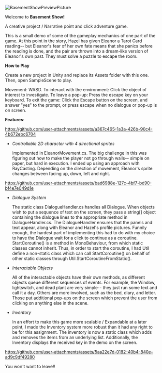 ![BasementShowPreviewPicture](https://github.com/user-attachments/assets/fcb358fc-0757-4378-94e9-c9cb92973096)

Welcome to **Basement Show!**

A creative project / Narrative point and click adventure game. 

This is a small demo of some of the gameplay mechanics of one part of the game. 
At this point in the story, Hazel has given Eleanor a Tarot Card reading-- but Eleanor's fear of her own fate means that she panics before the reading is done, 
and the pair are thrown into a dream-like version of Eleanor's own past. They must solve a puzzle to escape the room. 

**How to Play**

Create a new project in Unity and replace its Assets folder with this one. Then, open SampleScene to play. 

Movement: WASD. 
To interact with the environment: Click the object of interest to investigate. 
To leave a pop-up: Press the escape key on your keyboard. 
To exit the game: Click the Escape button on the screen, and answer "yes" to the prompt, or press escape when no dialogue or pop-up is on screen. 

**Features:**


https://github.com/user-attachments/assets/a367c465-1a3a-426b-90c4-4b672ebc6704

- _Controllable 2D character with 4 directional sprites_

  Implemented in EleanorMovement.cs. The big challenge in this was figuring out how to make the player not go through walls-- simple on paper, but hard in execution. I ended up using an approach with RayCasting. Depending on the direction of movement, Eleanor's sprite changes
between facing up, down, left and right. 


https://github.com/user-attachments/assets/bad6988e-127c-4bf7-bd90-bf4e7e049d1e


- _Dialogue System_

  The static class DialogueHandler.cs handles all Dialogue. When objects wish to put a sequence of text on the screen,
they pass a string[] object containing the dialogue lines to the appropriate method in DialogueHandler.cs. The DialogueHandler ensures that
the panels and text appear, along with Eleanor and Hazel's profile pictures.
Funnily enough, the hardest part of implementing this had to do with my choice to have the Dialogue wait for a click to continue as a coroutine.
StartCoroutine() is a method in MonoBehaviour, from which static classes cannot inherit. Thus, in order to start the coroutine, I had Util define a non-static class which can call StartCoroutine() on behalf of other static classes through Util.StartCoroutineFromStatic().

- _Interactable Objects_
  
  All of the interactable objects have their own methods, as different objects queue different sequences of events. For example, the Window, lightswitch, and
dead plant are very simple-- they just run some text and call it a day. Others are more involved, such as the bed, diary, and letter. Those put additional pop-ups
on the screen which prevent the user from clicking on anything else in the scene.

- _Inventory_
  
  In an effort to make this game more scalable / Expandable at a later point, I made the Inventory system more robust than it had any right to be for this assignment.
  The inventory is now a static class which adds and removes the items from an underlying list. Additionally, the Inventory displays the received key in the demo on the screen. 


https://github.com/user-attachments/assets/5aa22e7d-0182-40b4-840e-ad9c9df49280

You won't want to leave!!

